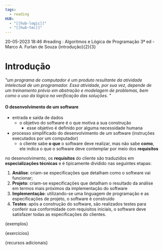 ```yaml
---
tags:
  - reading
HUB:
  - "[[hub-logic]]"
  - "[[hub-tec]]"
---
```



20-05-2023  18:46  #reading : Algoritmos e Lógica de Programação 3ª ed - Marco A. Furlan de Souza
{introdução}{2}{3}

# Introdução
*"um programa de computador é um produto resultante da atividade intelectual de um programador. Essa atividade, por sua vez, depende de um treinamento prévio em abstração e modelagem de problemas, bem como o uso da lógica na verificação das soluções. "*


#### O desenvolvimento de um software
- entrada e saída de dados
	- o objetivo do software é o que motiva a sua construção
		- esse objetivo é definido por alguma necessidade humana
- processo simplificado do desenvolvimento de um software (instruções executados por um computador)
	- o cliente sabe **o que** o software deve realizar, mas não sabe **como**, ele indica o que o software deve contemplar por meio dos **requisitos**

no desenvolvimento, os **requisitos** do cliente são traduzidos em **especializações técnicas** e é tipicamente dividido nas seguintes etapas:

1. **Análise**: criam-se especificações que detalham como o software vai funcionar;
2. **Projeto**: criam-se especificações que detalham o resultado da análise em termos mais próximos da implementação do software
3. **Implementação**: utilizando-se uma linguagem de programação e as especificações de projeto, o software é construído
4. **Testes**: após a construção do software, são realizados testes para conferir sua conformidade com requisitos iniciais, o software deve satisfazer todas as especificações do clientes.


{exemplos}

{exercícios}

{recursos adicionais}






